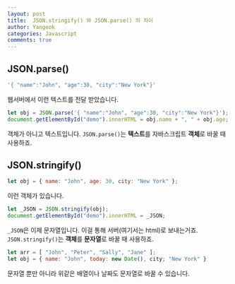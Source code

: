 ```yaml
---
layout: post
title:  JSON.stringify() 와 JSON.parse() 의 차이
author: Yangeok
categories: Javascript
comments: true
---
```


## JSON.parse()  
```javascript
'{ "name":"John", "age":30, "city":"New York"}'
```
  
웹서버에서 이런 텍스트를 전달 받았습니다. 

```javascript
let obj = JSON.parse('{ "name":"John", "age":30, "city":"New York"}');
document.getElementById("demo").innerHTML = obj.name + ", " + obj.age; 
```

객체가 아니고 텍스트입니다. ```JSON.parse()```는 **텍스트**를 자바스크립트 **객체**로 바꿀 때 사용하죠.

## JSON.stringify()
```javascript
let obj = { name: "John", age: 30, city: "New York" };
```

이런 객체가 있습니다.

```javascript
let _JSON = JSON.stringify(obj);
document.getElementById("demo").innerHTML = _JSON;
```

```_JSON```은 이제 문자열입니다. 이걸 통해 서버(여기서는 html)로 보내는거죠. ```JSON.stringify()```는 **객체**를 **문자열**로 바꿀 때 사용하죠.

```javascript
let arr = [ "John", "Peter", "Sally", "Jane" ];
let obj = { name: "John", today: new Date(), city; "New York" }
```

문자열 뿐만 아니라 위같은 배열이나 날짜도 문자열로 바꿀 수 있습니다.